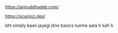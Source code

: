 https://aniruddhadeb.com/

https://scarinci.dev/


bht simply baan jayegi jitne basics tumhe aata h kafi h